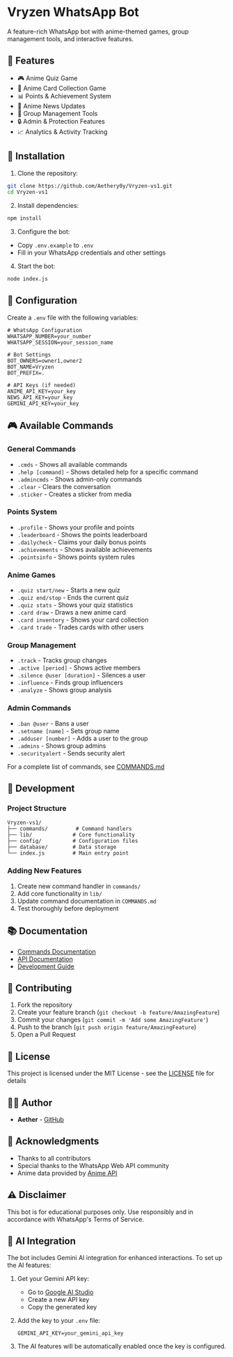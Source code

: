 # Vryzen WhatsApp Bot

A feature-rich WhatsApp bot with anime-themed games, group management tools, and interactive features.

## 🌟 Features

- 🎮 Anime Quiz Game
- 🎴 Anime Card Collection Game
- 📊 Points & Achievement System
- 📰 Anime News Updates
- 👥 Group Management Tools
- 🔒 Admin & Protection Features
- 📈 Analytics & Activity Tracking

## 🚀 Installation

1. Clone the repository:
```bash
git clone https://github.com/Aethery0y/Vryzen-vs1.git
cd Vryzen-vs1
```

2. Install dependencies:
```bash
npm install
```

3. Configure the bot:
- Copy `.env.example` to `.env`
- Fill in your WhatsApp credentials and other settings

4. Start the bot:
```bash
node index.js
```

## 📝 Configuration

Create a `.env` file with the following variables:
```
# WhatsApp Configuration
WHATSAPP_NUMBER=your_number
WHATSAPP_SESSION=your_session_name

# Bot Settings
BOT_OWNERS=owner1,owner2
BOT_NAME=Vryzen
BOT_PREFIX=.

# API Keys (if needed)
ANIME_API_KEY=your_key
NEWS_API_KEY=your_key
GEMINI_API_KEY=your_key
```

## 🎮 Available Commands

### General Commands
- `.cmds` - Shows all available commands
- `.help [command]` - Shows detailed help for a specific command
- `.admincmds` - Shows admin-only commands
- `.clear` - Clears the conversation
- `.sticker` - Creates a sticker from media

### Points System
- `.profile` - Shows your profile and points
- `.leaderboard` - Shows the points leaderboard
- `.dailycheck` - Claims your daily bonus points
- `.achievements` - Shows available achievements
- `.pointsinfo` - Shows points system rules

### Anime Games
- `.quiz start/new` - Starts a new quiz
- `.quiz end/stop` - Ends the current quiz
- `.quiz stats` - Shows your quiz statistics
- `.card draw` - Draws a new anime card
- `.card inventory` - Shows your card collection
- `.card trade` - Trades cards with other users

### Group Management
- `.track` - Tracks group changes
- `.active [period]` - Shows active members
- `.silence @user [duration]` - Silences a user
- `.influence` - Finds group influencers
- `.analyze` - Shows group analysis

### Admin Commands
- `.ban @user` - Bans a user
- `.setname [name]` - Sets group name
- `.adduser [number]` - Adds a user to the group
- `.admins` - Shows group admins
- `.securityalert` - Sends security alert

For a complete list of commands, see [COMMANDS.md](COMMANDS.md)

## 🔧 Development

### Project Structure
```
Vryzen-vs1/
├── commands/         # Command handlers
├── lib/             # Core functionality
├── config/          # Configuration files
├── database/        # Data storage
└── index.js         # Main entry point
```

### Adding New Features
1. Create new command handler in `commands/`
2. Add core functionality in `lib/`
3. Update command documentation in `COMMANDS.md`
4. Test thoroughly before deployment

## 📚 Documentation

- [Commands Documentation](COMMANDS.md)
- [API Documentation](docs/API.md)
- [Development Guide](docs/DEVELOPMENT.md)

## 🤝 Contributing

1. Fork the repository
2. Create your feature branch (`git checkout -b feature/AmazingFeature`)
3. Commit your changes (`git commit -m 'Add some AmazingFeature'`)
4. Push to the branch (`git push origin feature/AmazingFeature`)
5. Open a Pull Request

## 📄 License

This project is licensed under the MIT License - see the [LICENSE](LICENSE) file for details

## 👨‍💻 Author

- **Aether** - [GitHub](https://github.com/Aethery0y)

## 🙏 Acknowledgments

- Thanks to all contributors
- Special thanks to the WhatsApp Web API community
- Anime data provided by [Anime API](https://anime-api.com)

## ⚠️ Disclaimer

This bot is for educational purposes only. Use responsibly and in accordance with WhatsApp's Terms of Service.

## 🤖 AI Integration

The bot includes Gemini AI integration for enhanced interactions. To set up the AI features:

1. Get your Gemini API key:
   - Go to [Google AI Studio](https://makersuite.google.com/app/apikey)
   - Create a new API key
   - Copy the generated key

2. Add the key to your `.env` file:
   ```
   GEMINI_API_KEY=your_gemini_api_key
   ```

3. The AI features will be automatically enabled once the key is configured. 